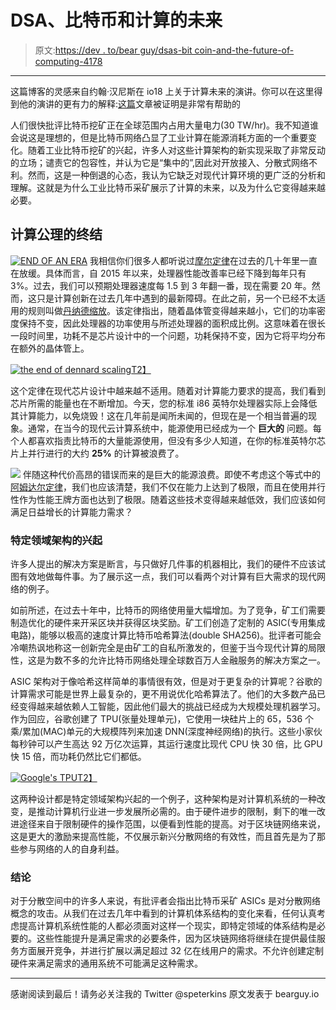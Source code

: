 # DSA、比特币和计算的未来

> 原文:[https://dev . to/bear guy/dsas-bit coin-and-the-future-of-computing-4178](https://dev.to/bearguy/dsas-bitcoin-and-the-future-of-computing-4178)

* * *

这篇博客的灵感来自约翰·汉尼斯在 io18 上关于计算未来的演讲。你可以在这里得到他的演讲的更有力的解释:[这篇](https://www.eejournal.com/article/fifty-or-sixty-years-of-processor-developmentfor-this/)文章被证明是非常有帮助的

人们很快批评比特币挖矿正在全球范围内占用大量电力(30 TW/hr)。我不知道谁会说这是理想的，但是比特币网络凸显了工业计算在能源消耗方面的一个重要变化。随着工业比特币挖矿的兴起，许多人对这些计算架构的新实现采取了非常反动的立场；谴责它的包容性，并认为它是“集中的”,因此对开放接入、分散式网络不利。然而，这是一种倒退的心态，我认为它缺乏对现代计算环境的更广泛的分析和理解。这就是为什么工业比特币采矿展示了计算的未来，以及为什么它变得越来越必要。

## 计算公理的终结

[![END OF AN ERA](../Images/f36d0d2f43d42a570ff892b8a567fafb.png)](https://res.cloudinary.com/practicaldev/image/fetch/s--1NpEULeZ--/c_limit%2Cf_auto%2Cfl_progressive%2Cq_auto%2Cw_880/https://www.eejournal.com/wp-content/uploads/2018/03/Death-of-Dennard-Scaling-and-Moores-Law.png) 
我相信你们很多人都听说过[摩尔定律](https://en.wikipedia.org/wiki/Moore%27s_law)在过去的几十年里一直在放缓。具体而言，自 2015 年以来，处理器性能改善率已经下降到每年只有 3%。过去，我们可以预期处理器速度每 1.5 到 3 年翻一番，现在需要 20 年。然而，这只是计算创新在过去几年中遇到的最新障碍。在此之前，另一个已经不太适用的规则叫做[丹纳德缩放](https://en.wikipedia.org/wiki/Dennard_scaling)。该定律指出，随着晶体管变得越来越小，它们的功率密度保持不变，因此处理器的功率使用与所述处理器的面积成比例。这意味着在很长一段时间里，功耗不是芯片设计中的一个问题，功耗保持不变，因为它将平均分布在额外的晶体管上。

[![the end of dennard scaling](../Images/57038831d12df36b246755d06ecfb2de.png)T2】](https://res.cloudinary.com/practicaldev/image/fetch/s--ukE1ZV0X--/c_limit%2Cf_auto%2Cfl_progressive%2Cq_auto%2Cw_880/https://www.researchgate.net/profile/Luke_Shulenburger/publication/301650491/figure/fig24/AS:355250444750853%401461709714584/The-end-of-Dennard-Scaling-44.png)

这个定律在现代芯片设计中越来越不适用。随着对计算能力要求的提高，我们看到芯片所需的能量也在不断增加。今天，您的标准 i86 英特尔处理器实际上会降低其计算能力，以免烧毁！这在几年前是闻所未闻的，但现在是一个相当普遍的现象。通常，在当今的现代云计算系统中，能源使用已经成为一个 **巨大的** 问题。每个人都喜欢指责比特币的大量能源使用，但没有多少人知道，在你的标准英特尔芯片上并行进行的大约 **25%** 的计算被浪费了。

[![](../Images/6c89f608eee3f89de3db45e225b66aed.png)](https://res.cloudinary.com/practicaldev/image/fetch/s--0FICrhiS--/c_limit%2Cf_auto%2Cfl_progressive%2Cq_auto%2Cw_880/https://images.slideplayer.com/26/8678317/slides/slide_31.jpg) 伴随这种代价高昂的错误而来的是巨大的能源浪费。即使不考虑这个等式中的[阿姆达尔定律](https://en.wikipedia.org/wiki/Amdahl%27s_law)，我们也应该清楚，我们不仅在能力上达到了极限，而且在使用并行性作为性能王牌方面也达到了极限。随着这些技术变得越来越低效，我们应该如何满足日益增长的计算能力需求？

### 特定领域架构的兴起

许多人提出的解决方案是断言，与只做好几件事的机器相比，我们的硬件不应该试图有效地做每件事。为了展示这一点，我们可以看两个对计算有巨大需求的现代网络的例子。

如前所述，在过去十年中，比特币的网络使用量大幅增加。为了竞争，矿工们需要制造优化的硬件来开采区块并获得区块奖励。矿工们创造了定制的 ASIC(专用集成电路)，能够以极高的速度计算比特币哈希算法(double SHA256)。批评者可能会冷嘲热讽地称这一创新完全是由矿工的自私所激发的，但鉴于当今现代计算的局限性，这是为数不多的允许比特币网络处理全球数百万人金融服务的解决方案之一。

ASIC 架构对于像哈希这样简单的事情很有效，但是对于更复杂的计算呢？谷歌的计算需求可能是世界上最复杂的，更不用说优化哈希算法了。他们的大多数产品已经变得越来越依赖人工智能，因此他们最大的挑战已经成为大规模处理机器学习。作为回应，谷歌创建了 TPU(张量处理单元)，它使用一块硅片上的 65，536 个乘/累加(MAC)单元的大规模阵列来加速 DNN(深度神经网络)的执行。这些小家伙每秒钟可以产生高达 92 万亿次运算，其运行速度比现代 CPU 快 30 倍，比 GPU 快 15 倍，而功耗仍然比它们都低。

[![Google's TPU](../Images/ea1c21f4133c6f96f65067293eb65c28.png)T2】](https://res.cloudinary.com/practicaldev/image/fetch/s--xBhe9ktr--/c_limit%2Cf_auto%2Cfl_progressive%2Cq_auto%2Cw_880/https://regmedia.co.uk/2018/05/08/tpu.jpg)

这两种设计都是特定领域架构兴起的一个例子，这种架构是对计算机系统的一种改变，是推动计算机行业进一步发展所必需的。由于硬件进步的限制，剩下的唯一改进途径来自于限制硬件的操作范围，以便看到性能的提高。对于区块链网络来说，这是更大的激励来提高性能，不仅展示新兴分散网络的有效性，而且首先是为了那些参与网络的人的自身利益。

### 结论

对于分散空间中的许多人来说，有批评者会指出比特币采矿 ASICs 是对分散网络概念的攻击。从我们在过去几年中看到的计算机体系结构的变化来看，任何认真考虑提高计算机系统性能的人都必须面对这样一个现实，即特定领域的体系结构是必要的。这些性能提升是满足需求的必要条件，因为区块链网络将继续在提供最佳服务方面展开竞争，并进行扩展以满足超过 32 亿在线用户的需求。不允许创建定制硬件来满足需求的通用系统不可能满足这种需求。

* * *

感谢阅读到最后！请务必关注我的 Twitter @speterkins
原文发表于 bearguy.io
